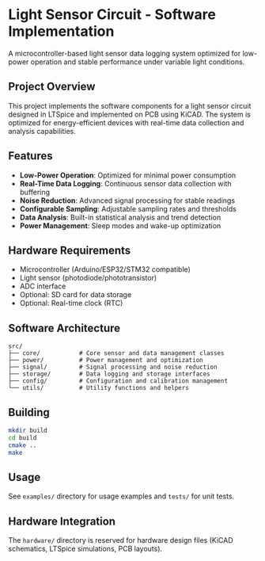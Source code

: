 # Light Sensor Circuit - Software Implementation

A microcontroller-based light sensor data logging system optimized for low-power operation and stable performance under variable light conditions.

## Project Overview

This project implements the software components for a light sensor circuit designed in LTSpice and implemented on PCB using KiCAD. The system is optimized for energy-efficient devices with real-time data collection and analysis capabilities.

## Features

- **Low-Power Operation**: Optimized for minimal power consumption
- **Real-Time Data Logging**: Continuous sensor data collection with buffering
- **Noise Reduction**: Advanced signal processing for stable readings
- **Configurable Sampling**: Adjustable sampling rates and thresholds
- **Data Analysis**: Built-in statistical analysis and trend detection
- **Power Management**: Sleep modes and wake-up optimization

## Hardware Requirements

- Microcontroller (Arduino/ESP32/STM32 compatible)
- Light sensor (photodiode/phototransistor)
- ADC interface
- Optional: SD card for data storage
- Optional: Real-time clock (RTC)

## Software Architecture

```
src/
├── core/           # Core sensor and data management classes
├── power/          # Power management and optimization
├── signal/         # Signal processing and noise reduction
├── storage/        # Data logging and storage interfaces
├── config/         # Configuration and calibration management
└── utils/          # Utility functions and helpers
```

## Building

```bash
mkdir build
cd build
cmake ..
make
```

## Usage

See `examples/` directory for usage examples and `tests/` for unit tests.

## Hardware Integration

The `hardware/` directory is reserved for hardware design files (KiCAD schematics, LTSpice simulations, PCB layouts).
